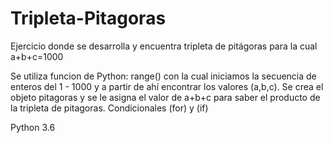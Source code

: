 # Tripleta-Pitagoras
Ejercicio donde se desarrolla y encuentra tripleta de pitágoras para la cual a+b+c=1000

Se utiliza funcion de Python: range() con la cual iniciamos la secuencia de enteros del 1 - 1000 y a partir de ahí encontrar los valores (a,b,c). Se crea el objeto pitagoras y se le asigna el valor de a+b+c para saber el producto de la tripleta de pitagoras. Condicionales (for) y (if)


Python 3.6
